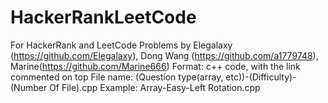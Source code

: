 # HackerRankLeetCode
For HackerRank and LeetCode Problems
by Elegalaxy (https://github.com/Elegalaxy), Dong Wang (https://github.com/a1779748), Marine(https://github.com/Marine666)
Format: c++ code, with the link commented on top
File name: (Question type(array, etc))-(Difficulty)-(Number Of File).cpp
Example: Array-Easy-Left Rotation.cpp
